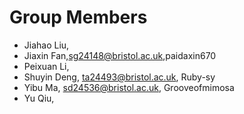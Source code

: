 # Group Members

- Jiahao Liu, 
- Jiaxin Fan,sg24148@bristol.ac.uk,paidaxin670
- Peixuan Li,
- Shuyin Deng, ta24493@bristol.ac.uk, Ruby-sy
- Yibu Ma, sd24536@bristol.ac.uk, Grooveofmimosa
- Yu Qiu,

